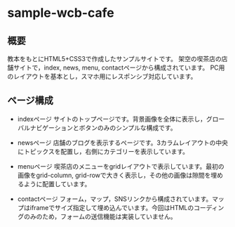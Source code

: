 # sample-wcb-cafe

## 概要
教本をもとにHTML5+CSS3で作成したサンプルサイトです。
架空の喫茶店の店舗サイトで，index, news, menu, contactページから構成されています。
PC用のレイアウトを基本とし，スマホ用にレスポンシブ対応しています。

## ページ構成
- indexページ
サイトのトップページです。背景画像を全体に表示し，グローバルナビゲーションとボタンのみのシンプルな構成です。

- newsページ
店舗のブログを表示するページです。3カラムレイアウトの中央にトピックスを配置し，右側にカテゴリーを表示しています。

- menuページ
喫茶店のメニューをgridレイアウトで表示しています。最初の画像をgrid-column, grid-rowで大きく表示し，その他の画像は隙間を埋めるように配置しています。

- contactページ
フォーム，マップ，SNSリンクから構成されています。マップはiframeでサイズ指定して埋め込んでいます。今回はHTMLのコーディングのみのため，フォームの送信機能は実装していません。

